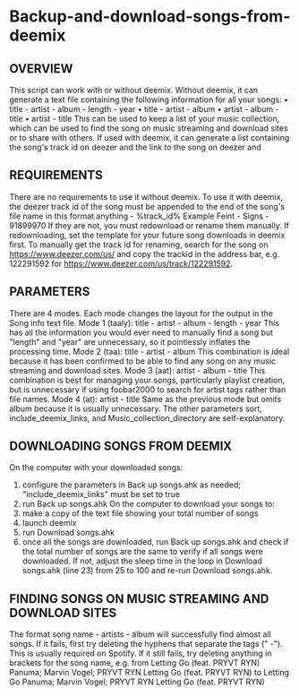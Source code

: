 # Backup-and-download-songs-from-deemix
## OVERVIEW
This script can work with or without deemix. Without deemix, it can generate a text file containing the following information for all your songs:
•	title - artist - album - length - year 
•	title - artist - album 
•	artist - album - title 
•	artist - title 
This can be used to keep a list of your music collection, which can be used to find the song on music streaming and download sites or to share with others. If used with deemix, it can generate a list containing the song's track id on deezer and the link to the song on deezer and 

## REQUIREMENTS
There are no requirements to use it without deemix. To use it with deemix, the deezer track id of the song must be appended to the end of the song's file name in this format
anything - %track_id%
Example
Feint - Signs - 91899970
If they are not, you must redownload or rename them manually. If redownloading, set the template for your future song downloads in deemix first. To manually get the track id for renaming, search for the song on https://www.deezer.com/us/ and copy the trackid in the address bar, e.g. 122291592 for https://www.deezer.com/us/track/122291592.

## PARAMETERS
There are 4 modes. Each mode changes the layout for the output in the Song info text file.
Mode 1 (taaly): title - artist - album - length - year 
This has all the information you would ever need to manually find a song but "length" and "year" are unnecessary, so it pointlessly inflates the processing time.
Mode 2 (taa): title - artist - album 
This combination is ideal because it has been confirmed to be able to find any song on any music streaming and download sites.
Mode 3 (aat): artist - album - title 
This combination is best for managing your songs, particularly playlist creation, but is unnecessary if using foobar2000 to search for artist tags rather than file names.
Mode 4 (at): artist - title 
Same as the previous mode but omits album because it is usually unnecessary.
The other parameters sort, include_deemix_links, and Music_collection_directory are self-explanatory.

## DOWNLOADING SONGS FROM DEEMIX
On the computer with your downloaded songs:
1.	configure the parameters in Back up songs.ahk as needed; "include_deemix_links" must be set to true 
2.	run Back up songs.ahk
On the computer to download your songs to:
1.	make a copy of the text file showing your total number of songs
2.	launch deemix
3.	run Download songs.ahk
4.	once all the songs are downloaded, run Back up songs.ahk and check if the total number of songs are the same to verify if all songs were downloaded. If not, adjust the sleep time in the loop in Download songs.ahk (line 23) from 25 to 100 and re-run Download songs.ahk.

## FINDING SONGS ON MUSIC STREAMING AND DOWNLOAD SITES
The format song name - artists - album will successfully find almost all songs. If it fails, first try deleting the hyphens that separate the tags (" -"). This is usually required on Spotify. If it still fails, try deleting anything in brackets for the song name, e.g. from
Letting Go (feat. PRYVT RYN) Panuma; Marvin Vogel; PRYVT RYN Letting Go (feat. PRYVT RYN)
to 
Letting Go Panuma; Marvin Vogel; PRYVT RYN Letting Go (feat. PRYVT RYN)
